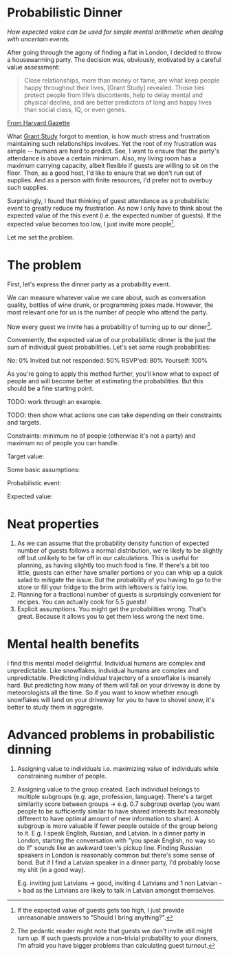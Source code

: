 # Probabilistic Dinner

_How expected value can be used for simple mental arithmetic when dealing with uncertain events._

After going through the agony of finding a flat in London, I decided to throw a housewarming party.
The decision was, obviously, motivated by a careful value assessment:

> Close relationships, more than money or fame, are what keep people happy throughout their lives, [Grant Study] revealed.
> Those ties protect people from life’s discontents, help to delay mental and physical decline, and are better predictors of long and happy lives than social class, IQ, or even genes.

[From Harvard Gazette](https://news.harvard.edu/gazette/story/2017/04/over-nearly-80-years-harvard-study-has-been-showing-how-to-live-a-healthy-and-happy-life/)

What [Grant Study](https://en.wikipedia.org/wiki/Grant\_Study) forgot to mention, is how much stress and frustration maintaining such relationships involves.
Yet the root of my frustration was simple -- humans are hard to predict.
See, I want to ensure that the party's attendance is above a certain minimum.
Also, my living room has a maximum carrying capacity, albeit flexible if guests are willing to sit on the floor.
Then, as a good host, I'd like to ensure that we don't run out of supplies.
And as a person with finite resources, I'd prefer not to overbuy such supplies.

Surprisingly, I found that thinking of guest attendance as a probabilistic event to greatly reduce my frustration.
As now I only have to think about the expected value of the this event (i.e. the expected number of guests).
If the expected value becomes too low, I just invite more people[^1].

Let me set the problem.

# The problem

First, let's express the dinner party as a probability event.

We can measure whatever value we care about, such as conversation quality, bottles of wine drunk, or programming jokes made.
However, the most relevant one for us is the number of people who attend the party.

Now every guest we invite has a probability of turning up to our dinner[^2].

Conveniently, the expected value of our probabilistic dinner is the just the sum of individual guest probabilities.
Let's set some rough probabilities:

No: 0%
Invited but not responded: 50%
RSVP'ed: 80%
Yourself: 100%

As you're going to apply this method further, you'll know what to expect of people and will become better at estimating the probabilities.
But this should be a fine starting point.

TODO: work through an example.

TODO: then show what actions one can take depending on their constraints and targets.

Constraints: minimum no of people (otherwise it's not a party) and maximum no of people you can handle.

Target value:

Some basic assumptions:

Probabilistic event:

Expected value:


# Neat properties

1. As we can assume that the probability density function of expected number of guests follows a normal distribution, we're likely to be slightly off but unlikely to be far off in our calculations.
    This is useful for planning, as having slightly too much food is fine.
    If there's a bit too little, guests can either have smaller portions or you can whip up a quick salad to mitigate the issue.
    But the probability of you having to go to the store or fill your fridge to the brim with leftovers is fairly low.
2. Planning for a fractional number of guests is surprisingly convenient for recipes.
    You can actually cook for 5.5 guests!
3. Explicit assumptions.
    You might get the probabilities wrong.
    That's great.
    Because it allows you to get them less wrong the next time.

# Mental health benefits

I find this mental model delightful.
Individual humans are complex and unpredictable.
Like snowflakes, individual humans are complex and unpredictable.
Predicting individual trajectory of a snowflake is insanely hard.
But predicting how many of them will fall on your driveway is done by meteorologists all the time.
So if you want to know whether enough snowflakes will land on your driveway for you to have to shovel snow, it's better to study them in aggregate.

# Advanced problems in probabilistic dinning

1. Assigning value to individuals i.e. maximizing value of individuals while constraining number of people.
2. Assigning value to the group created.
    Each individual belongs to multiple subgroups (e.g. age, profession, language).
    There's a target similarity score between groups -> e.g. 0.7 subgroup overlap (you want people to be sufficiently similar to have shared interests but reasonably different to have optimal amount of new information to share).
    A subgroup is more valuable if fewer people outside of the group belong to it.
    E.g. I speak English, Russian, and Latvian.
    In a dinner party in London, starting the conversation with "you speak English, no way so do I!" sounds like an awkward teen's pickup line.
    Finding Russian speakers in London is reasonably common but there's some sense of bond.
    But if I find a Latvian speaker in a dinner party, I'd probably loose my shit (in a good way).

    E.g. inviting just Latvians -> good, inviting 4 Latvians and 1 non Latvian -> bad as the Latvians are likely to talk in Latvian amongst themselves.

[^1]: If the expected value of guests gets too high, I just provide unreasonable answers to "Should I bring anything?".
[^2]: The pedantic reader might note that guests we don't invite still might turn up. If such guests provide a non-trivial probability to your dinners, I'm afraid you have bigger problems than calculating guest turnout.
